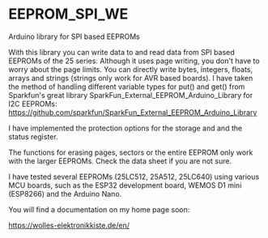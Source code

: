 # EEPROM_SPI_WE
Arduino library for SPI based EEPROMs

With this library you can write data to and read data from SPI based EEPROMs of the 25 series. Although it uses page writing, you don't have to worry about the page limits. You can directly write bytes, integers, floats, arrays and strings (strings only work for AVR based boards). I have taken the method of handling different variable types for put() and get() from Sparkfun's great library SparkFun_External_EEPROM_Arduino_Library for I2C EEPROMs: https://github.com/sparkfun/SparkFun_External_EEPROM_Arduino_Library

I have implemented the protection options for the storage and and the status register. 

The functions for erasing pages, sectors or the entire EEPROM only work with the larger EEPROMs. Check the data sheet if you are not sure. 

I have tested several EEPROMs (25LC512, 25A512, 25LC640) using various MCU boards, such as the ESP32 development board, WEMOS D1 mini (ESP8266) and the Arduino Nano. 

You will find a documentation on my home page soon:

https://wolles-elektronikkiste.de/en/
